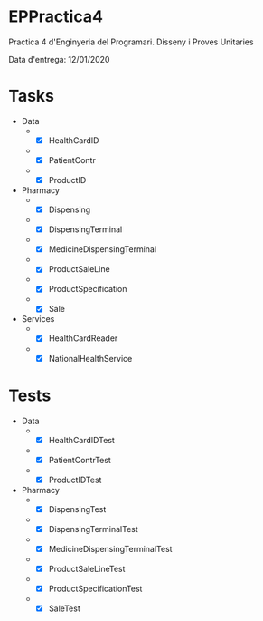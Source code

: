 # EPPractica4
Practica 4 d'Enginyeria del Programari. Disseny i Proves Unitaries

Data d'entrega: 12/01/2020

# Tasks 
  * Data
    * - [X] HealthCardID
    * - [X]  PatientContr
    * - [X] ProductID
  * Pharmacy
    * - [X] Dispensing
    * - [X] DispensingTerminal
    * - [X] MedicineDispensingTerminal
    * - [X] ProductSaleLine
    * - [X] ProductSpecification
    * - [X] Sale
  * Services
    * - [X] HealthCardReader
    * - [X] NationalHealthService
    
# Tests

  * Data
    * - [X] HealthCardIDTest
    * - [X] PatientContrTest
    * - [X] ProductIDTest
  * Pharmacy
    * - [X] DispensingTest
    * - [X] DispensingTerminalTest
    * - [X] MedicineDispensingTerminalTest
    * - [X] ProductSaleLineTest
    * - [X] ProductSpecificationTest
    * - [X] SaleTest
